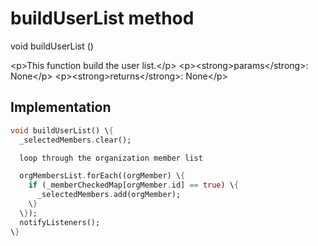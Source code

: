 


# buildUserList method








void buildUserList
()





\<p\>This function build the user list.\</p\>
\<p\>\<strong\>params\</strong\>:
  None\</p\>
\<p\>\<strong\>returns\</strong\>:
  None\</p\>



## Implementation

```dart
void buildUserList() \{
  _selectedMembers.clear();

  loop through the organization member list

  orgMembersList.forEach((orgMember) \{
    if (_memberCheckedMap[orgMember.id] == true) \{
      _selectedMembers.add(orgMember);
    \}
  \});
  notifyListeners();
\}
```







